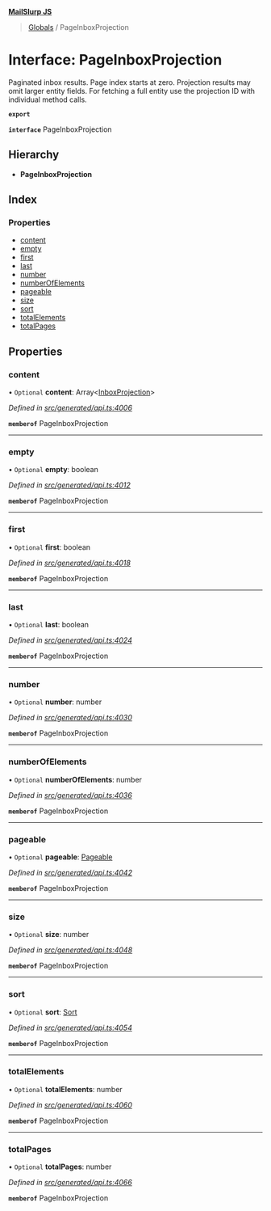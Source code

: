 **[MailSlurp JS](../README.md)**

> [Globals](../README.md) / PageInboxProjection

# Interface: PageInboxProjection

Paginated inbox results. Page index starts at zero. Projection results may omit larger entity fields. For fetching a full entity use the projection ID with individual method calls.

**`export`** 

**`interface`** PageInboxProjection

## Hierarchy

* **PageInboxProjection**

## Index

### Properties

* [content](pageinboxprojection.md#content)
* [empty](pageinboxprojection.md#empty)
* [first](pageinboxprojection.md#first)
* [last](pageinboxprojection.md#last)
* [number](pageinboxprojection.md#number)
* [numberOfElements](pageinboxprojection.md#numberofelements)
* [pageable](pageinboxprojection.md#pageable)
* [size](pageinboxprojection.md#size)
* [sort](pageinboxprojection.md#sort)
* [totalElements](pageinboxprojection.md#totalelements)
* [totalPages](pageinboxprojection.md#totalpages)

## Properties

### content

• `Optional` **content**: Array\<[InboxProjection](../modules/inboxprojection.md)>

*Defined in [src/generated/api.ts:4006](https://github.com/mailslurp/mailslurp-client/blob/37bf78e/src/generated/api.ts#L4006)*

**`memberof`** PageInboxProjection

___

### empty

• `Optional` **empty**: boolean

*Defined in [src/generated/api.ts:4012](https://github.com/mailslurp/mailslurp-client/blob/37bf78e/src/generated/api.ts#L4012)*

**`memberof`** PageInboxProjection

___

### first

• `Optional` **first**: boolean

*Defined in [src/generated/api.ts:4018](https://github.com/mailslurp/mailslurp-client/blob/37bf78e/src/generated/api.ts#L4018)*

**`memberof`** PageInboxProjection

___

### last

• `Optional` **last**: boolean

*Defined in [src/generated/api.ts:4024](https://github.com/mailslurp/mailslurp-client/blob/37bf78e/src/generated/api.ts#L4024)*

**`memberof`** PageInboxProjection

___

### number

• `Optional` **number**: number

*Defined in [src/generated/api.ts:4030](https://github.com/mailslurp/mailslurp-client/blob/37bf78e/src/generated/api.ts#L4030)*

**`memberof`** PageInboxProjection

___

### numberOfElements

• `Optional` **numberOfElements**: number

*Defined in [src/generated/api.ts:4036](https://github.com/mailslurp/mailslurp-client/blob/37bf78e/src/generated/api.ts#L4036)*

**`memberof`** PageInboxProjection

___

### pageable

• `Optional` **pageable**: [Pageable](pageable.md)

*Defined in [src/generated/api.ts:4042](https://github.com/mailslurp/mailslurp-client/blob/37bf78e/src/generated/api.ts#L4042)*

**`memberof`** PageInboxProjection

___

### size

• `Optional` **size**: number

*Defined in [src/generated/api.ts:4048](https://github.com/mailslurp/mailslurp-client/blob/37bf78e/src/generated/api.ts#L4048)*

**`memberof`** PageInboxProjection

___

### sort

• `Optional` **sort**: [Sort](sort.md)

*Defined in [src/generated/api.ts:4054](https://github.com/mailslurp/mailslurp-client/blob/37bf78e/src/generated/api.ts#L4054)*

**`memberof`** PageInboxProjection

___

### totalElements

• `Optional` **totalElements**: number

*Defined in [src/generated/api.ts:4060](https://github.com/mailslurp/mailslurp-client/blob/37bf78e/src/generated/api.ts#L4060)*

**`memberof`** PageInboxProjection

___

### totalPages

• `Optional` **totalPages**: number

*Defined in [src/generated/api.ts:4066](https://github.com/mailslurp/mailslurp-client/blob/37bf78e/src/generated/api.ts#L4066)*

**`memberof`** PageInboxProjection
